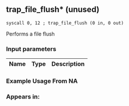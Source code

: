 ## trap_file_flush* (unused)

`syscall 0, 12 ; trap_file_flush (0 in, 0 out)`

Performs a file flush

### Input parameters
| Name | Type | Description
|------|------|------------


### Example Usage From NA



### Appears in:



